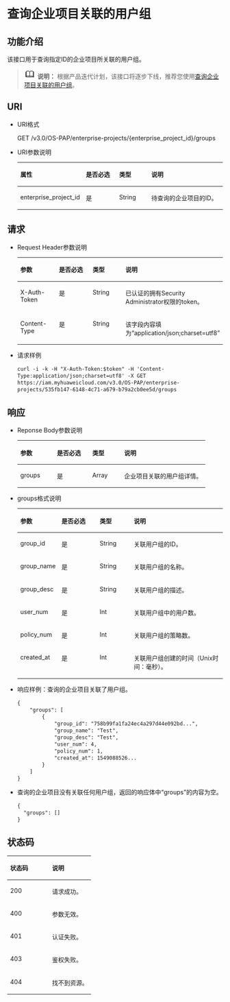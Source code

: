 # 查询企业项目关联的用户组<a name="iam_02_0514"></a>

## 功能介绍<a name="section495175389414"></a>

该接口用于查询指定ID的企业项目所关联的用户组。

>![](public_sys-resources/icon-note.gif) **说明：** 
>根据产品迭代计划，该接口将逐步下线，推荐您使用[查询企业项目关联的用户组](查询企业项目关联的用户组.md)。

## URI<a name="section3019338085013"></a>

-   URI格式

    GET /v3.0/OS-PAP/enterprise-projects/\{enterprise\_project\_id\}/groups

-   URI参数说明

    <a name="zh-cn_topic_0032920307_table36168141"></a>
    <table><thead align="left"><tr id="zh-cn_topic_0032920307_row15662289"><th class="cellrowborder" valign="top" width="19.36%" id="mcps1.1.5.1.1"><p id="zh-cn_topic_0032920307_p60685926"><a name="zh-cn_topic_0032920307_p60685926"></a><a name="zh-cn_topic_0032920307_p60685926"></a>属性</p>
    </th>
    <th class="cellrowborder" valign="top" width="19.24%" id="mcps1.1.5.1.2"><p id="zh-cn_topic_0032920307_p16612996"><a name="zh-cn_topic_0032920307_p16612996"></a><a name="zh-cn_topic_0032920307_p16612996"></a>是否必选</p>
    </th>
    <th class="cellrowborder" valign="top" width="17.05%" id="mcps1.1.5.1.3"><p id="zh-cn_topic_0032920307_p3475410"><a name="zh-cn_topic_0032920307_p3475410"></a><a name="zh-cn_topic_0032920307_p3475410"></a>类型</p>
    </th>
    <th class="cellrowborder" valign="top" width="44.35%" id="mcps1.1.5.1.4"><p id="zh-cn_topic_0032920307_p13072760"><a name="zh-cn_topic_0032920307_p13072760"></a><a name="zh-cn_topic_0032920307_p13072760"></a>说明</p>
    </th>
    </tr>
    </thead>
    <tbody><tr id="zh-cn_topic_0032920307_row52260639"><td class="cellrowborder" valign="top" width="19.36%" headers="mcps1.1.5.1.1 "><p id="zh-cn_topic_0032920307_p5253358"><a name="zh-cn_topic_0032920307_p5253358"></a><a name="zh-cn_topic_0032920307_p5253358"></a>enterprise_project_id</p>
    </td>
    <td class="cellrowborder" valign="top" width="19.24%" headers="mcps1.1.5.1.2 "><p id="zh-cn_topic_0032920307_p22868878"><a name="zh-cn_topic_0032920307_p22868878"></a><a name="zh-cn_topic_0032920307_p22868878"></a>是</p>
    </td>
    <td class="cellrowborder" valign="top" width="17.05%" headers="mcps1.1.5.1.3 "><p id="zh-cn_topic_0032920307_p40439847"><a name="zh-cn_topic_0032920307_p40439847"></a><a name="zh-cn_topic_0032920307_p40439847"></a>String</p>
    </td>
    <td class="cellrowborder" valign="top" width="44.35%" headers="mcps1.1.5.1.4 "><p id="p146761719502"><a name="p146761719502"></a><a name="p146761719502"></a>待查询的企业项目的ID。</p>
    </td>
    </tr>
    </tbody>
    </table>


## 请求<a name="section1437107585444"></a>

-   Request Header参数说明

    <a name="zh-cn_topic_0032920307_table21736211"></a>
    <table><thead align="left"><tr id="zh-cn_topic_0032920307_row48433347"><th class="cellrowborder" valign="top" width="19.490000000000002%" id="mcps1.1.5.1.1"><p id="zh-cn_topic_0032920307_p30787047"><a name="zh-cn_topic_0032920307_p30787047"></a><a name="zh-cn_topic_0032920307_p30787047"></a>参数</p>
    </th>
    <th class="cellrowborder" valign="top" width="18.860000000000003%" id="mcps1.1.5.1.2"><p id="zh-cn_topic_0032920307_p10722842"><a name="zh-cn_topic_0032920307_p10722842"></a><a name="zh-cn_topic_0032920307_p10722842"></a>是否必选</p>
    </th>
    <th class="cellrowborder" valign="top" width="17.17%" id="mcps1.1.5.1.3"><p id="zh-cn_topic_0032920307_p63243911"><a name="zh-cn_topic_0032920307_p63243911"></a><a name="zh-cn_topic_0032920307_p63243911"></a>类型</p>
    </th>
    <th class="cellrowborder" valign="top" width="44.480000000000004%" id="mcps1.1.5.1.4"><p id="zh-cn_topic_0032920307_p22483156"><a name="zh-cn_topic_0032920307_p22483156"></a><a name="zh-cn_topic_0032920307_p22483156"></a>说明</p>
    </th>
    </tr>
    </thead>
    <tbody><tr id="zh-cn_topic_0032920307_row39604502"><td class="cellrowborder" valign="top" width="19.490000000000002%" headers="mcps1.1.5.1.1 "><p id="zh-cn_topic_0032920307_p53848109"><a name="zh-cn_topic_0032920307_p53848109"></a><a name="zh-cn_topic_0032920307_p53848109"></a>X-Auth-Token</p>
    </td>
    <td class="cellrowborder" valign="top" width="18.860000000000003%" headers="mcps1.1.5.1.2 "><p id="zh-cn_topic_0032920307_p66729601"><a name="zh-cn_topic_0032920307_p66729601"></a><a name="zh-cn_topic_0032920307_p66729601"></a>是</p>
    </td>
    <td class="cellrowborder" valign="top" width="17.17%" headers="mcps1.1.5.1.3 "><p id="zh-cn_topic_0032920307_p36388601"><a name="zh-cn_topic_0032920307_p36388601"></a><a name="zh-cn_topic_0032920307_p36388601"></a>String</p>
    </td>
    <td class="cellrowborder" valign="top" width="44.480000000000004%" headers="mcps1.1.5.1.4 "><p id="p60756946111611"><a name="p60756946111611"></a><a name="p60756946111611"></a>已认证的拥有Security Administrator权限的token。</p>
    </td>
    </tr>
    <tr id="row628951113714"><td class="cellrowborder" valign="top" width="19.490000000000002%" headers="mcps1.1.5.1.1 "><p id="p329013193718"><a name="p329013193718"></a><a name="p329013193718"></a>Content-Type</p>
    </td>
    <td class="cellrowborder" valign="top" width="18.860000000000003%" headers="mcps1.1.5.1.2 "><p id="p42901314373"><a name="p42901314373"></a><a name="p42901314373"></a>是</p>
    </td>
    <td class="cellrowborder" valign="top" width="17.17%" headers="mcps1.1.5.1.3 "><p id="p12649019163714"><a name="p12649019163714"></a><a name="p12649019163714"></a>String</p>
    </td>
    <td class="cellrowborder" valign="top" width="44.480000000000004%" headers="mcps1.1.5.1.4 "><p id="p1829018110377"><a name="p1829018110377"></a><a name="p1829018110377"></a>该字段内容填为“application/json;charset=utf8”</p>
    </td>
    </tr>
    </tbody>
    </table>


-   请求样例

    ```
    curl -i -k -H "X-Auth-Token:$token" -H 'Content-Type:application/json;charset=utf8' -X GET https://iam.myhuaweicloud.com/v3.0/OS-PAP/enterprise-projects/535fb147-6148-4c71-a679-b79a2cb0ee5d/groups
    ```


## 响应<a name="section422798898594"></a>

-   Reponse Body参数说明

    <a name="table1056195410010"></a>
    <table><thead align="left"><tr id="row2747156110010"><th class="cellrowborder" valign="top" width="19.490000000000002%" id="mcps1.1.5.1.1"><p id="p447620910517"><a name="p447620910517"></a><a name="p447620910517"></a>参数</p>
    </th>
    <th class="cellrowborder" valign="top" width="18.85%" id="mcps1.1.5.1.2"><p id="p17765536155914"><a name="p17765536155914"></a><a name="p17765536155914"></a>是否必选</p>
    </th>
    <th class="cellrowborder" valign="top" width="16.990000000000002%" id="mcps1.1.5.1.3"><p id="p755696810517"><a name="p755696810517"></a><a name="p755696810517"></a>类型</p>
    </th>
    <th class="cellrowborder" valign="top" width="44.67%" id="mcps1.1.5.1.4"><p id="p6407638510517"><a name="p6407638510517"></a><a name="p6407638510517"></a>说明</p>
    </th>
    </tr>
    </thead>
    <tbody><tr id="row809135110010"><td class="cellrowborder" valign="top" width="19.490000000000002%" headers="mcps1.1.5.1.1 "><p id="p1082153910254"><a name="p1082153910254"></a><a name="p1082153910254"></a>groups</p>
    </td>
    <td class="cellrowborder" valign="top" width="18.85%" headers="mcps1.1.5.1.2 "><p id="p6765836125917"><a name="p6765836125917"></a><a name="p6765836125917"></a>是</p>
    </td>
    <td class="cellrowborder" valign="top" width="16.990000000000002%" headers="mcps1.1.5.1.3 "><p id="p852996010010"><a name="p852996010010"></a><a name="p852996010010"></a>Array</p>
    </td>
    <td class="cellrowborder" valign="top" width="44.67%" headers="mcps1.1.5.1.4 "><p id="p1983818310010"><a name="p1983818310010"></a><a name="p1983818310010"></a>企业项目关联的用户组详情。</p>
    </td>
    </tr>
    </tbody>
    </table>


-   groups格式说明

    <a name="table4865996110948"></a>
    <table><thead align="left"><tr id="row3498648810948"><th class="cellrowborder" valign="top" width="19.689999999999998%" id="mcps1.1.5.1.1"><p id="p1533325610948"><a name="p1533325610948"></a><a name="p1533325610948"></a>参数</p>
    </th>
    <th class="cellrowborder" valign="top" width="18.65%" id="mcps1.1.5.1.2"><p id="p58551667141645"><a name="p58551667141645"></a><a name="p58551667141645"></a>是否必选</p>
    </th>
    <th class="cellrowborder" valign="top" width="16.669999999999998%" id="mcps1.1.5.1.3"><p id="p3403423310948"><a name="p3403423310948"></a><a name="p3403423310948"></a>类型</p>
    </th>
    <th class="cellrowborder" valign="top" width="44.99%" id="mcps1.1.5.1.4"><p id="p530949010948"><a name="p530949010948"></a><a name="p530949010948"></a>说明</p>
    </th>
    </tr>
    </thead>
    <tbody><tr id="row61939585101142"><td class="cellrowborder" valign="top" width="19.689999999999998%" headers="mcps1.1.5.1.1 "><p id="p20585353101142"><a name="p20585353101142"></a><a name="p20585353101142"></a>group_id</p>
    </td>
    <td class="cellrowborder" valign="top" width="18.65%" headers="mcps1.1.5.1.2 "><p id="p47847589141645"><a name="p47847589141645"></a><a name="p47847589141645"></a>是</p>
    </td>
    <td class="cellrowborder" valign="top" width="16.669999999999998%" headers="mcps1.1.5.1.3 "><p id="p56800915101142"><a name="p56800915101142"></a><a name="p56800915101142"></a>String</p>
    </td>
    <td class="cellrowborder" valign="top" width="44.99%" headers="mcps1.1.5.1.4 "><p id="p37471393101142"><a name="p37471393101142"></a><a name="p37471393101142"></a>关联用户组的ID。</p>
    </td>
    </tr>
    <tr id="row66853790101157"><td class="cellrowborder" valign="top" width="19.689999999999998%" headers="mcps1.1.5.1.1 "><p id="p64813205101157"><a name="p64813205101157"></a><a name="p64813205101157"></a>group_name</p>
    </td>
    <td class="cellrowborder" valign="top" width="18.65%" headers="mcps1.1.5.1.2 "><p id="p32688602141645"><a name="p32688602141645"></a><a name="p32688602141645"></a>是</p>
    </td>
    <td class="cellrowborder" valign="top" width="16.669999999999998%" headers="mcps1.1.5.1.3 "><p id="p12329194112273"><a name="p12329194112273"></a><a name="p12329194112273"></a>String</p>
    </td>
    <td class="cellrowborder" valign="top" width="44.99%" headers="mcps1.1.5.1.4 "><p id="p37681557101157"><a name="p37681557101157"></a><a name="p37681557101157"></a>关联用户组的名称。</p>
    </td>
    </tr>
    <tr id="row5718865710123"><td class="cellrowborder" valign="top" width="19.689999999999998%" headers="mcps1.1.5.1.1 "><p id="p1771532015267"><a name="p1771532015267"></a><a name="p1771532015267"></a>group_desc</p>
    </td>
    <td class="cellrowborder" valign="top" width="18.65%" headers="mcps1.1.5.1.2 "><p id="p39046523141645"><a name="p39046523141645"></a><a name="p39046523141645"></a>是</p>
    </td>
    <td class="cellrowborder" valign="top" width="16.669999999999998%" headers="mcps1.1.5.1.3 "><p id="p1592658110123"><a name="p1592658110123"></a><a name="p1592658110123"></a>String</p>
    </td>
    <td class="cellrowborder" valign="top" width="44.99%" headers="mcps1.1.5.1.4 "><p id="p1498466710123"><a name="p1498466710123"></a><a name="p1498466710123"></a>关联用户组的描述。</p>
    </td>
    </tr>
    <tr id="row62241948141653"><td class="cellrowborder" valign="top" width="19.689999999999998%" headers="mcps1.1.5.1.1 "><p id="p12475328152613"><a name="p12475328152613"></a><a name="p12475328152613"></a>user_num</p>
    </td>
    <td class="cellrowborder" valign="top" width="18.65%" headers="mcps1.1.5.1.2 "><p id="p49414957141653"><a name="p49414957141653"></a><a name="p49414957141653"></a>是</p>
    </td>
    <td class="cellrowborder" valign="top" width="16.669999999999998%" headers="mcps1.1.5.1.3 "><p id="p982124952713"><a name="p982124952713"></a><a name="p982124952713"></a>Int</p>
    </td>
    <td class="cellrowborder" valign="top" width="44.99%" headers="mcps1.1.5.1.4 "><p id="p25158040141653"><a name="p25158040141653"></a><a name="p25158040141653"></a>关联用户组中的用户数。</p>
    </td>
    </tr>
    <tr id="row7381202482720"><td class="cellrowborder" valign="top" width="19.689999999999998%" headers="mcps1.1.5.1.1 "><p id="p538282417273"><a name="p538282417273"></a><a name="p538282417273"></a>policy_num</p>
    </td>
    <td class="cellrowborder" valign="top" width="18.65%" headers="mcps1.1.5.1.2 "><p id="p83821524142711"><a name="p83821524142711"></a><a name="p83821524142711"></a>是</p>
    </td>
    <td class="cellrowborder" valign="top" width="16.669999999999998%" headers="mcps1.1.5.1.3 "><p id="p16382152402719"><a name="p16382152402719"></a><a name="p16382152402719"></a>Int</p>
    </td>
    <td class="cellrowborder" valign="top" width="44.99%" headers="mcps1.1.5.1.4 "><p id="p1638342416271"><a name="p1638342416271"></a><a name="p1638342416271"></a>关联用户组的策略数。</p>
    </td>
    </tr>
    <tr id="row67023479141653"><td class="cellrowborder" valign="top" width="19.689999999999998%" headers="mcps1.1.5.1.1 "><p id="p60157466141653"><a name="p60157466141653"></a><a name="p60157466141653"></a>created_at</p>
    </td>
    <td class="cellrowborder" valign="top" width="18.65%" headers="mcps1.1.5.1.2 "><p id="p30596437141653"><a name="p30596437141653"></a><a name="p30596437141653"></a>是</p>
    </td>
    <td class="cellrowborder" valign="top" width="16.669999999999998%" headers="mcps1.1.5.1.3 "><p id="p19598108141653"><a name="p19598108141653"></a><a name="p19598108141653"></a>Int</p>
    </td>
    <td class="cellrowborder" valign="top" width="44.99%" headers="mcps1.1.5.1.4 "><p id="p55050582141653"><a name="p55050582141653"></a><a name="p55050582141653"></a>关联用户组创建的时间（Unix时间：毫秒）。</p>
    </td>
    </tr>
    </tbody>
    </table>

-   响应样例：查询的企业项目关联了用户组。

    ```
    {
        "groups": [
            {
                "group_id": "758b99fa1fa24ec4a297d44e092bd...",
                "group_name": "Test",
                "group_desc": "Test",
                "user_num": 4,
                "policy_num": 1,
                "created_at": 1549088526...
            }
        ]
    }
    ```


-   查询的企业项目没有关联任何用户组，返回的响应体中“groups”的内容为空。

    ```
    {
      "groups": []
    }
    ```


## 状态码<a name="section5556784894735"></a>

<a name="zh-cn_topic_0032920307_table25927028"></a>
<table><thead align="left"><tr id="zh-cn_topic_0032920307_row10578662"><th class="cellrowborder" valign="top" width="50%" id="mcps1.1.3.1.1"><p id="zh-cn_topic_0032920307_p51565323"><a name="zh-cn_topic_0032920307_p51565323"></a><a name="zh-cn_topic_0032920307_p51565323"></a>状态码</p>
</th>
<th class="cellrowborder" valign="top" width="50%" id="mcps1.1.3.1.2"><p id="zh-cn_topic_0032920307_p16041657"><a name="zh-cn_topic_0032920307_p16041657"></a><a name="zh-cn_topic_0032920307_p16041657"></a>说明</p>
</th>
</tr>
</thead>
<tbody><tr id="zh-cn_topic_0032920307_row24305815"><td class="cellrowborder" valign="top" width="50%" headers="mcps1.1.3.1.1 "><p id="zh-cn_topic_0032920307_p22613965"><a name="zh-cn_topic_0032920307_p22613965"></a><a name="zh-cn_topic_0032920307_p22613965"></a>200</p>
</td>
<td class="cellrowborder" valign="top" width="50%" headers="mcps1.1.3.1.2 "><p id="zh-cn_topic_0032920307_p19791876"><a name="zh-cn_topic_0032920307_p19791876"></a><a name="zh-cn_topic_0032920307_p19791876"></a>请求成功。</p>
</td>
</tr>
<tr id="zh-cn_topic_0032920307_row43909159"><td class="cellrowborder" valign="top" width="50%" headers="mcps1.1.3.1.1 "><p id="zh-cn_topic_0032920307_p66980994"><a name="zh-cn_topic_0032920307_p66980994"></a><a name="zh-cn_topic_0032920307_p66980994"></a>400</p>
</td>
<td class="cellrowborder" valign="top" width="50%" headers="mcps1.1.3.1.2 "><p id="zh-cn_topic_0032920307_p56751409"><a name="zh-cn_topic_0032920307_p56751409"></a><a name="zh-cn_topic_0032920307_p56751409"></a>参数无效。</p>
</td>
</tr>
<tr id="row460808479497"><td class="cellrowborder" valign="top" width="50%" headers="mcps1.1.3.1.1 "><p id="p120744399497"><a name="p120744399497"></a><a name="p120744399497"></a>401</p>
</td>
<td class="cellrowborder" valign="top" width="50%" headers="mcps1.1.3.1.2 "><p id="p385055099497"><a name="p385055099497"></a><a name="p385055099497"></a>认证失败。</p>
</td>
</tr>
<tr id="zh-cn_topic_0032920307_row41000636"><td class="cellrowborder" valign="top" width="50%" headers="mcps1.1.3.1.1 "><p id="zh-cn_topic_0032920307_p32717189"><a name="zh-cn_topic_0032920307_p32717189"></a><a name="zh-cn_topic_0032920307_p32717189"></a>403</p>
</td>
<td class="cellrowborder" valign="top" width="50%" headers="mcps1.1.3.1.2 "><p id="zh-cn_topic_0032920307_p32846614"><a name="zh-cn_topic_0032920307_p32846614"></a><a name="zh-cn_topic_0032920307_p32846614"></a>鉴权失败。</p>
</td>
</tr>
<tr id="row61941807103648"><td class="cellrowborder" valign="top" width="50%" headers="mcps1.1.3.1.1 "><p id="p51230500103648"><a name="p51230500103648"></a><a name="p51230500103648"></a>404</p>
</td>
<td class="cellrowborder" valign="top" width="50%" headers="mcps1.1.3.1.2 "><p id="p56029858103648"><a name="p56029858103648"></a><a name="p56029858103648"></a>找不到资源。</p>
</td>
</tr>
</tbody>
</table>

